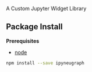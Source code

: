 A Custom Jupyter Widget Library

Package Install
---------------

**Prerequisites**
- [node](http://nodejs.org/)

```bash
npm install --save ipyneugraph
```
